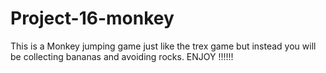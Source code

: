 # Project-16-monkey
This is a Monkey jumping game just like the trex game but instead you will be collecting bananas and avoiding rocks.
ENJOY !!!!!!

